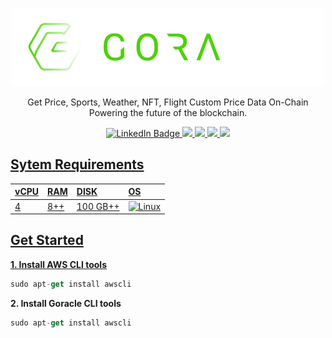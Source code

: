 
<p align="center">
<img sizes="(max-width: 600px) 480px, 800px" src="https://raw.githubusercontent.com/MOI14s/Testnet-Node/main/Goracle/goracle.png"></p>

<p align="center">Get Price, Sports, Weather, NFT, Flight Custom Price Data On-Chain Powering the future of the blockchain.

<div id="badges">
  <p align="center">
  <a href="your-linkedin-URL">
    <img src="https://img.shields.io/badge/LinkedIn-blue?style=for-the-badge&logo=linkedin&logoColor=white" alt="LinkedIn Badge"/>
  </a>
  <a href="your-twitter-URL">
    <img src="https://img.shields.io/badge/Twitter-1DA1F2?style=for-the-badge&logo=twitter&logoColor=white"/>
  </a>
  <a href="j">
  <a href="your-youtube-URL">
    <img src="https://img.shields.io/badge/Discord-%235865F2.svg?style=for-the-badge&logo=discord&logoColor=white"/>
  </a>
  <a href="j">
    <img src="https://img.shields.io/badge/Telegram-2CA5E0?style=for-the-badge&logo=telegram&logoColor=white"/>
  <a href="j">
    <img src="https://img.shields.io/badge/Reddit-FF4500?style=for-the-badge&logo=reddit&logoColor=white"/>
  </p>
</div>

## Sytem Requirements
| vCPU | RAM    | DISK| OS
| :-------- | :------- | :---| :----|
| 4      | 8++ | 100 GB++ | ![Linux](https://img.shields.io/badge/Linux-FCC624?style=for-the-badge&logo=linux&logoColor=black)

## Get Started
**1. Install AWS CLI tools**
```javascript
sudo apt-get install awscli
```
**2. Install Goracle CLI tools**
```javascript
sudo apt-get install awscli
```
